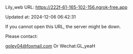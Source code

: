 Lily_web URL: https://222f-61-165-102-156.ngrok-free.app

Updated at: 2024-12-06 06:42:31

If you cannot open this URL, the server might be down.

Please contact: 

goley04@foxmail.com Or Wechat:GL_yeaH